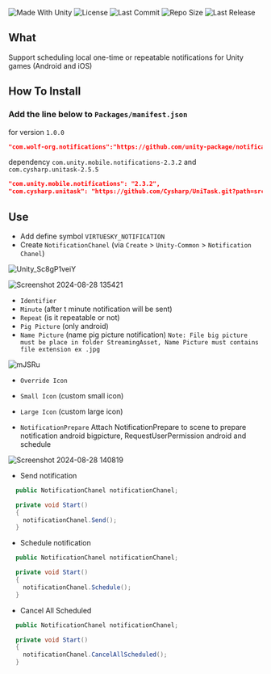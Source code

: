 <p align="left">
  <a>
    <img alt="Made With Unity" src="https://img.shields.io/badge/made%20with-Unity-57b9d3.svg?logo=Unity">
  </a>
  <a>
    <img alt="License" src="https://img.shields.io/github/license/unity-package/notification-unity?logo=github">
  </a>
  <a>
    <img alt="Last Commit" src="https://img.shields.io/github/last-commit/unity-package/notification-unity?logo=Mapbox&color=orange">
  </a>
  <a>
    <img alt="Repo Size" src="https://img.shields.io/github/repo-size/unity-package/notification-unity?logo=VirtualBox">
  </a>
  <a>
    <img alt="Last Release" src="https://img.shields.io/github/v/release/unity-package/notification-unity?include_prereleases&logo=Dropbox&color=yellow">
  </a>
</p>

## What

Support scheduling local one-time or repeatable notifications for Unity games (Android and iOS)

## How To Install

### Add the line below to `Packages/manifest.json`

for version `1.0.0`
```json
"com.wolf-org.notifications":"https://github.com/unity-package/notification-unity.git#1.0.0",
```
dependency `com.unity.mobile.notifications-2.3.2` and `com.cysharp.unitask-2.5.5`
```json
"com.unity.mobile.notifications": "2.3.2",
"com.cysharp.unitask": "https://github.com/Cysharp/UniTask.git?path=src/UniTask/Assets/Plugins/UniTask#2.5.5",
```

## Use

- Add define symbol `VIRTUESKY_NOTIFICATION`
- Create `NotificationChanel` (via `Create` > `Unity-Common` > `Notification Chanel`)


![Unity_Sc8gP1veiY](https://github.com/user-attachments/assets/62050ab1-36a2-40c2-af80-3b4898bde874)


![Screenshot 2024-08-28 135421](https://github.com/user-attachments/assets/0e4688ac-b718-4f2a-b8bb-9875ba628953)

- `Identifier`
- `Minute` (after t minute notification will be sent)
- `Repeat` (is it repeatable or not)
- `Pig Picture` (only android)
- `Name Picture` (name pig picture notification)
`Note: File big picture must be place in folder StreamingAsset, Name Picture must contains file extension ex .jpg`

![mJSRu](https://github.com/user-attachments/assets/d50145c2-1d6f-4d25-9ec3-424211eff43c)

- `Override Icon`
- `Small Icon` (custom small icon)
- `Large Icon` (custom large icon)

- `NotificationPrepare`
Attach NotificationPrepare to scene to prepare notification android bigpicture, RequestUserPermission android and schedule

![Screenshot 2024-08-28 140819](https://github.com/user-attachments/assets/8a905a11-7b17-4d36-bea5-61fd9f412484)

- Send notification

```csharp
  public NotificationChanel notificationChanel;

  private void Start()
  {
    notificationChanel.Send();
  }
```
- Schedule notification

```csharp
  public NotificationChanel notificationChanel;

  private void Start()
  {
    notificationChanel.Schedule();
  }
```
- Cancel All Scheduled

```csharp
  public NotificationChanel notificationChanel;

  private void Start()
  {
    notificationChanel.CancelAllScheduled();
  }
```


